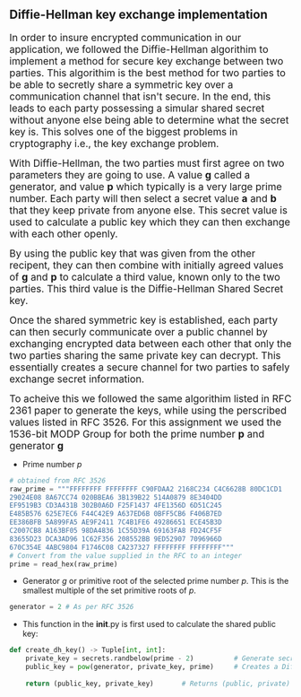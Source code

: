 ## Diffie-Hellman key exchange implementation

<span style="font-size:1.25em;">In order to insure encrypted communication in our application, we followed the Diffie-Hellman algorithim to implement a method for secure key exchange between two parties. This algorithim is the best method for two parties to be able to secretly share a symmetric key over a communication channel that isn't secure. In the end, this leads to each party possessing a simular shared secret without anyone else being able to determine what the secret key is. This solves one of the biggest problems in cryptography i.e., the key exchange problem.</span>

<span style="font-size:1.25em;">With Diffie-Hellman, the two parties must first agree on two parameters they are going to use. A value **g** called a generator, and value **p** which typically is a very large prime number. Each party will then select a secret value **a** and **b** that they keep private from anyone else. This secret value is used to calculate a public key which they can then exchange with each other openly.</span>

<span style="font-size:1.25em;"> By using the public key that was given from the other recipent, they can then combine with initially agreed values of **g** and **p** to calculate a third value, known only to the two parties. This third value is the Diffie-Hellman Shared Secret key.</span>

<span style="font-size:1.25em;"> Once the shared symmetric key is established, each party can then securly communicate over a public channel by exchanging encrypted data between each other that only the two parties sharing the same private key can decrypt. This essentially creates a secure channel for two parties to safely exchange secret information.</span>

<span style="font-size:1.25em;"> To acheive this we followed the same algorithim listed in RFC 2361 paper to generate the keys, while using the perscribed values listed in RFC 3526. For this assignment we used the 1536-bit MODP Group for both the prime number **p** and generator **g**</span>
- Prime number *p*
```python
# obtained from RFC 3526
raw_prime = """FFFFFFFF FFFFFFFF C90FDAA2 2168C234 C4C6628B 80DC1CD1
29024E08 8A67CC74 020BBEA6 3B139B22 514A0879 8E3404DD
EF9519B3 CD3A431B 302B0A6D F25F1437 4FE1356D 6D51C245
E485B576 625E7EC6 F44C42E9 A637ED6B 0BFF5CB6 F406B7ED
EE386BFB 5A899FA5 AE9F2411 7C4B1FE6 49286651 ECE45B3D
C2007CB8 A163BF05 98DA4836 1C55D39A 69163FA8 FD24CF5F
83655D23 DCA3AD96 1C62F356 208552BB 9ED52907 7096966D
670C354E 4ABC9804 F1746C08 CA237327 FFFFFFFF FFFFFFFF"""
# Convert from the value supplied in the RFC to an integer
prime = read_hex(raw_prime)
```
- Generator *g* or primitive root of the selected prime number *p*. This is the smallest multiple of the set primitive roots of *p*.
``` python
generator = 2 # As per RFC 3526
```
- This function in the __init__.py is first used to calculate the shared public key:

```python
def create_dh_key() -> Tuple[int, int]:
    private_key = secrets.randbelow(prime - 2)          # Generate secret using python secrets 
    public_key = pow(generator, private_key, prime)     # Creates a Diffie-Hellman key
    
    return (public_key, private_key)       # Returns (public, private)
